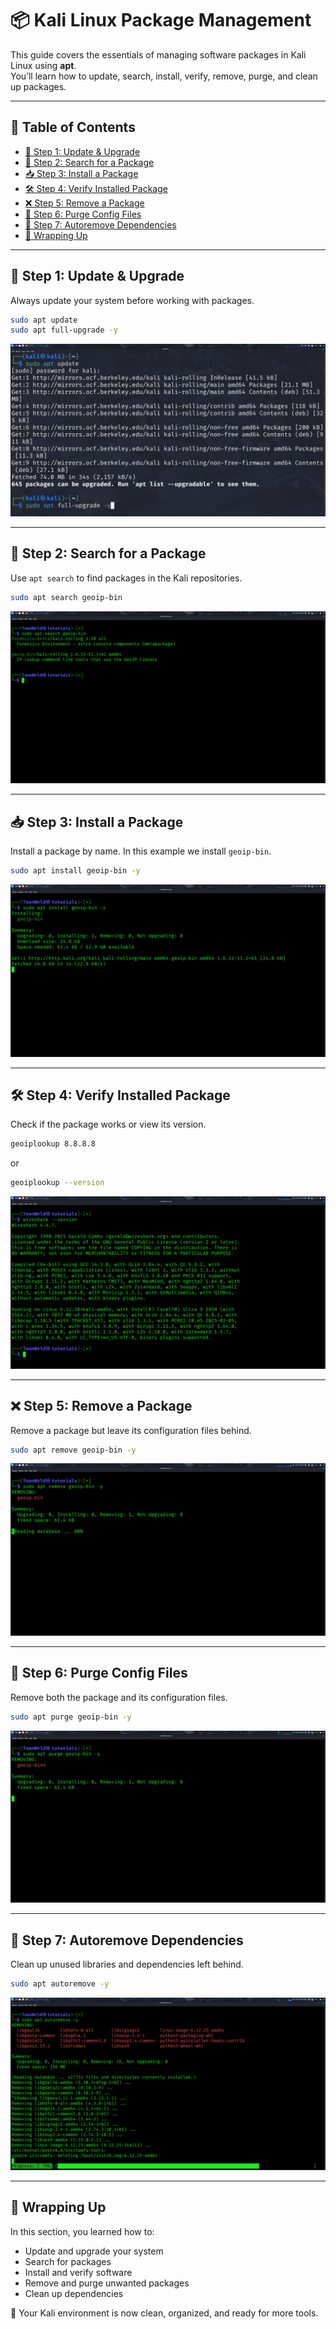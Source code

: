 # 📦 Kali Linux Package Management

This guide covers the essentials of managing software packages in Kali Linux using **apt**.  
You’ll learn how to update, search, install, verify, remove, purge, and clean up packages.

---

## 📜 Table of Contents
- [🔄 Step 1: Update & Upgrade](#-step-1-update--upgrade)
- [🔎 Step 2: Search for a Package](#-step-2-search-for-a-package)
- [📥 Step 3: Install a Package](#-step-3-install-a-package)
- [🛠 Step 4: Verify Installed Package](#-step-4-verify-installed-package)
- [❌ Step 5: Remove a Package](#-step-5-remove-a-package)
- [🧹 Step 6: Purge Config Files](#-step-6-purge-config-files)
- [🧽 Step 7: Autoremove Dependencies](#-step-7-autoremove-dependencies)
- [📌 Wrapping Up](#-wrapping-up)

---

## 🔄 Step 1: Update & Upgrade

Always update your system before working with packages.

```bash
sudo apt update
sudo apt full-upgrade -y
```

![apt update](/images/Package-Management/001.png)

---

## 🔎 Step 2: Search for a Package

Use `apt search` to find packages in the Kali repositories.

```bash
sudo apt search geoip-bin
```

![apt search](/images/Package-Management/002.png)

---

## 📥 Step 3: Install a Package

Install a package by name. In this example we install `geoip-bin`.

```bash
sudo apt install geoip-bin -y
```

![apt install](/images/Package-Management/003.png)

---

## 🛠 Step 4: Verify Installed Package

Check if the package works or view its version.

```bash
geoiplookup 8.8.8.8
```

or

```bash
geoiplookup --version
```

![verify package](/images/Package-Management/004.png)

---

## ❌ Step 5: Remove a Package

Remove a package but leave its configuration files behind.

```bash
sudo apt remove geoip-bin -y
```

![apt remove](/images/Package-Management/005.png)

---

## 🧹 Step 6: Purge Config Files

Remove both the package and its configuration files.

```bash
sudo apt purge geoip-bin -y
```

![apt purge](/images/Package-Management/006.png)

---

## 🧽 Step 7: Autoremove Dependencies

Clean up unused libraries and dependencies left behind.

```bash
sudo apt autoremove -y
```

![apt autoremove](/images/Package-Management/007.png)

---

## 📌 Wrapping Up

In this section, you learned how to:
- Update and upgrade your system  
- Search for packages  
- Install and verify software  
- Remove and purge unwanted packages  
- Clean up dependencies  

🐉 Your Kali environment is now clean, organized, and ready for more tools.
